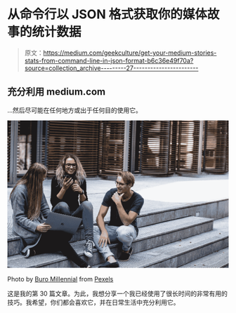 # 从命令行以 JSON 格式获取你的媒体故事的统计数据

> 原文：<https://medium.com/geekculture/get-your-medium-stories-stats-from-command-line-in-json-format-b6c36e49f70a?source=collection_archive---------27----------------------->

## 充分利用 medium.com

…然后尽可能在任何地方或出于任何目的使用它。

![](img/f9d21ddd82127ea15e9e5c90c371cd41.png)

Photo by [Buro Millennial](https://www.pexels.com/@buro-millennial-636760?utm_content=attributionCopyText&utm_medium=referral&utm_source=pexels) from [Pexels](https://www.pexels.com/photo/three-persons-sitting-on-the-stairs-talking-with-each-other-1438072/?utm_content=attributionCopyText&utm_medium=referral&utm_source=pexels)

这是我的第 30 篇文章。为此，我想分享一个我已经使用了很长时间的非常有用的技巧。我希望，你们都会喜欢它，并在日常生活中充分利用它。
